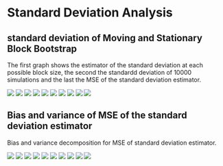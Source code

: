 # Standard Deviation Analysis

## standard deviation of Moving and Stationary Block Bootstrap
The first graph shows the estimator of the standard deviation at each possible block size, the second the standardd deviation of 10000 simulations and the last the MSE of the standard deviation estimator.

![](images/variance/1_D4L_CPI.png)
![](images/variance/2_D4L_CPIXFE.png)
![](images/variance/3_D4L_IPEI.png)
![](images/variance/4_D4L_S.png)
![](images/variance/5_D4L_MB.png)
![](images/variance/6_D4L_CPI_RW.png)
![](images/variance/7_RS.png)
![](images/variance/8_RS_RW.png)
![](images/variance/9_D4L_GDP.png)
![](images/variance/10_D4L_GDP_RW.png)

## Bias and variance of MSE of the standard deviation estimator

Bias and variance decomposition for MSE of standard deviation estimator.

![](images/bias_variance_variance/1_D4L_CPI_bias_variance.png)
![](images/bias_variance_variance/2_D4L_CPIXFE_bias_variance.png)
![](images/bias_variance_variance/3_D4L_IPEI_bias_variance.png)
![](images/bias_variance_variance/4_D4L_S_bias_variance.png)
![](images/bias_variance_variance/5_D4L_MB_bias_variance.png)
![](images/bias_variance_variance/6_D4L_CPI_RW_bias_variance.png)
![](images/bias_variance_variance/7_RS_bias_variance.png)
![](images/bias_variance_variance/8_RS_RW_bias_variance.png)
![](images/bias_variance_variance/9_D4L_GDP_bias_variance.png)
![](images/bias_variance_variance/10_D4L_GDP_RW_bias_variance.png)
